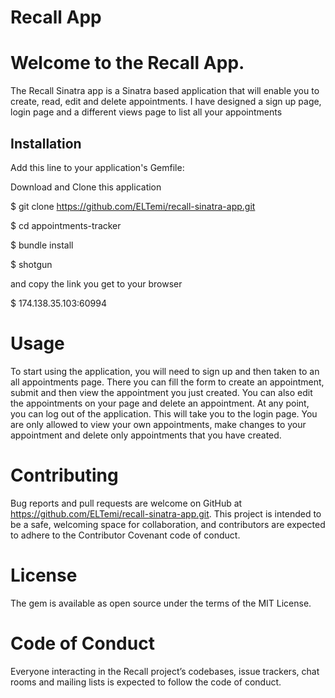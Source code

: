 # Recall App
# Welcome to the Recall App.
The Recall Sinatra app is a Sinatra based application that will enable you to create, read, edit and delete appointments. I have designed a sign up page, login page and a different views page to list all your appointments


## Installation
Add this line to your application's Gemfile:

Download and Clone this application

$ git clone https://github.com/ELTemi/recall-sinatra-app.git

$ cd appointments-tracker

$ bundle install

$ shotgun

and copy the link you get to your browser

$ 174.138.35.103:60994


# Usage

To start using the application, you will need to sign up and then taken to an all appointments page. There you can fill the form to create an appointment, submit and then view the appointment you just created. You can also edit the appointments on your page and delete an appointment. At any point, you can log out of the application. This will take you to the login page. You are only allowed to view your own appointments, make changes to your appointment and delete only appointments that you have created.

# Contributing
Bug reports and pull requests are welcome on GitHub at https://github.com/ELTemi/recall-sinatra-app.git. This project is intended to be a safe, welcoming space for collaboration, and contributors are expected to adhere to the Contributor Covenant code of conduct.

# License
The gem is available as open source under the terms of the MIT License.

# Code of Conduct
Everyone interacting in the Recall project’s codebases, issue trackers, chat rooms and mailing lists is expected to follow the code of conduct.
